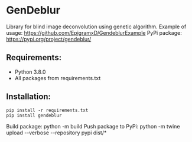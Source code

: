 # GenDeblur
Library for blind image deconvolution using genetic algorithm.
Example of usage: https://github.com/EpigramxD/GendeblurExample
PyPi package: https://pypi.org/project/gendeblur/

## Requirements:
- Python 3.8.0
- All packages from requirements.txt

## Installation:
```
pip install -r requirements.txt
pip install gendeblur
```

Build package: python -m build
Push package to PyPi: python -m twine upload --verbose --repository pypi dist/*
